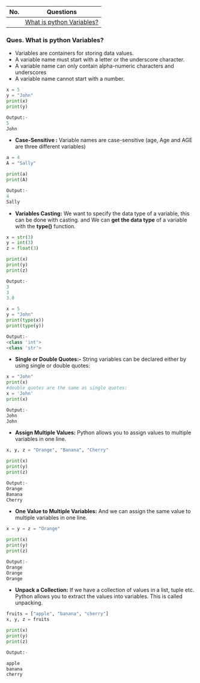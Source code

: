 |  No.  | Questions                                                   |
| :---: | ----------------------------------------------------------- |
|       | [What is python Variables?](#ques-what-is-python-variables) |

### **Ques. What is python Variables?**
* Variables are containers for storing data values.
* A variable name must start with a letter or the underscore character.
* A variable name can only contain alpha-numeric characters and underscores
* A variable name cannot start with a number.
```python
x = 5
y = "John"
print(x)
print(y)

Output:- 
5
John
```

* **Case-Sensitive :** Variable names are case-sensitive (age, Age and AGE are three different variables)
```python
a = 4
A = "Sally"

print(a)
print(A)

Output:-
4
Sally
```

* **Variables Casting:** We want to specify the data type of a variable, this can be done with casting. and We can **get the data type** of a variable with the **type()** function.
```python
x = str(3)
y = int(3)
z = float(3)

print(x)
print(y)
print(z)

Output:- 
3
3
3.0
```
```python
x = 5
y = "John"
print(type(x))
print(type(y))

Output:-
<class 'int'>
<class 'str'>
```

* **Single or Double Quotes:-**  String variables can be declared either by using single or double quotes:
```python
x = "John"
print(x)
#double quotes are the same as single quotes:
x = 'John'
print(x)

Output:-
John
John
```

* **Assign Multiple Values:** Python allows you to assign values to multiple variables in one line.
```python
x, y, z = "Orange", "Banana", "Cherry"

print(x)
print(y)
print(z)

Output:- 
Orange
Banana
Cherry 
```

* **One Value to Multiple Variables:** And we can assign the same value to multiple variables in one line.
```python
x = y = z = "Orange"

print(x)
print(y)
print(z)

Output:-
Orange
Orange
Orange
```

* **Unpack a Collection:** If we have a collection of values in a list, tuple etc. Python allows you to extract the values into variables. This is called unpacking.
```python
fruits = ["apple", "banana", "cherry"]
x, y, z = fruits

print(x)
print(y)
print(z)

Output:-

apple
banana
cherry
```
